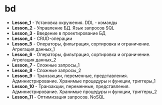 # bd

* **Lesson_1** - Установка окружения. DDL - команды
* **Lesson_2** - Управление БД. Язык запросов SQL
* **Lesson_3** - Введение в проектирование БД
* **Lesson_4** - CRUD-операции
* **Lesson_5** - Операторы, фильтрация, сортировка и ограничение. Агрегация данных_1
* **Lesson_6** - Операторы, фильтрация, сортировка и ограничение. Агрегация данных_2
* **Lesson_7** - Сложные запросы_1
* **Lesson_8** - Сложные запросы_2
* **Lesson_9** - Транзакции, переменные, представления. Администрирование. Хранимые процедуры и функции, триггеры_1
* **Lesson_10** - Транзакции, переменные, представления. Администрирование. Хранимые процедуры и функции, триггеры_2
* **Lesson_11** - Оптимизация запросов. NoSQL
